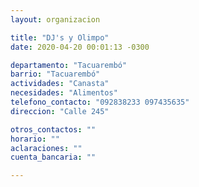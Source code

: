 ```yaml
---
layout: organizacion

title: "DJ's y Olimpo"
date: 2020-04-20 00:01:13 -0300

departamento: "Tacuarembó"
barrio: "Tacuarembó"
actividades: "Canasta"
necesidades: "Alimentos"
telefono_contacto: "092838233 097435635"
direccion: "Calle 245"

otros_contactos: ""
horario: ""
aclaraciones: ""
cuenta_bancaria: ""

---
```

